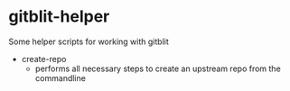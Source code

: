 gitblit-helper
==============

Some helper scripts for working with gitblit

  * create-repo
    * performs all necessary steps to create an upstream repo from the commandline
